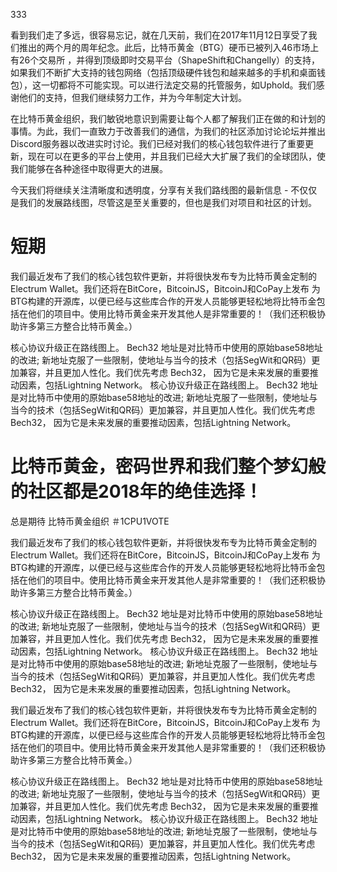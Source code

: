 333

看到我们走了多远，很容易忘记，就在几天前，我们在2017年11月12日享受了我们推出的两个月的周年纪念。此后，比特币黄金（BTG）硬币已被列入46市场上有26个交易所  ，并得到顶级即时交易平台（ShapeShift和Changelly）的支持，如果我们不断扩大支持的钱包网络（包括顶级硬件钱包和越来越多的手机和桌面钱包），这一切都将不可能实现。可以进行法定交易的托管服务，如Uphold。我们感谢他们的支持，但我们继续努力工作，并为今年制定大计划。

在比特币黄金组织，我们敏锐地意识到需要让每个人都了解我们正在做的和计划的事情。为此，我们一直致力于改善我们的通信，为我们的社区添加讨论论坛并推出Discord服务器以改进实时讨论。我们已经对我们的核心钱包软件进行了重要更新，现在可以在更多的平台上使用，并且我们已经大大扩展了我们的全球团队，使我们能够在各种途径中取得更大的进展。

今天我们将继续关注清晰度和透明度，分享有关我们路线图的最新信息 - 不仅仅是我们的发展路线图，尽管这是至关重要的，但也是我们对项目和社区的计划。


# 短期


我们最近发布了我们的核心钱包软件更新，并将很快发布专为比特币黄金定制的Electrum Wallet。我们还将在BitCore，BitcoinJS，BitcoinJ和CoPay上发布  为BTG构建的开源库，以便已经与这些库合作的开发人员能够更轻松地将比特币金包括在他们的项目中。使用比特币黄金来开发其他人是非常重要的！（我们还积极协助许多第三方整合比特币黄金。）

核心协议升级正在路线图上。 Bech32  地址是对比特币中使用的原始base58地址的改进; 新地址克服了一些限制，使地址与当今的技术（包括SegWit和QR码）更加兼容，并且更加人性化。我们优先考虑  Bech32，  因为它是未来发展的重要推动因素，包括Lightning Network。
核心协议升级正在路线图上。 Bech32  地址是对比特币中使用的原始base58地址的改进; 新地址克服了一些限制，使地址与当今的技术（包括SegWit和QR码）更加兼容，并且更加人性化。我们优先考虑  Bech32，  因为它是未来发展的重要推动因素，包括Lightning Network。

# 比特币黄金，密码世界和我们整个梦幻般的社区都是2018年的绝佳选择！ 
总是期待
比特币黄金组织
＃1CPU1VOTE


我们最近发布了我们的核心钱包软件更新，并将很快发布专为比特币黄金定制的Electrum Wallet。我们还将在BitCore，BitcoinJS，BitcoinJ和CoPay上发布  为BTG构建的开源库，以便已经与这些库合作的开发人员能够更轻松地将比特币金包括在他们的项目中。使用比特币黄金来开发其他人是非常重要的！（我们还积极协助许多第三方整合比特币黄金。）

核心协议升级正在路线图上。 Bech32  地址是对比特币中使用的原始base58地址的改进; 新地址克服了一些限制，使地址与当今的技术（包括SegWit和QR码）更加兼容，并且更加人性化。我们优先考虑  Bech32，  因为它是未来发展的重要推动因素，包括Lightning Network。
核心协议升级正在路线图上。 Bech32  地址是对比特币中使用的原始base58地址的改进; 新地址克服了一些限制，使地址与当今的技术（包括SegWit和QR码）更加兼容，并且更加人性化。我们优先考虑  Bech32，  因为它是未来发展的重要推动因素，包括Lightning Network。


我们最近发布了我们的核心钱包软件更新，并将很快发布专为比特币黄金定制的Electrum Wallet。我们还将在BitCore，BitcoinJS，BitcoinJ和CoPay上发布  为BTG构建的开源库，以便已经与这些库合作的开发人员能够更轻松地将比特币金包括在他们的项目中。使用比特币黄金来开发其他人是非常重要的！（我们还积极协助许多第三方整合比特币黄金。）

核心协议升级正在路线图上。 Bech32  地址是对比特币中使用的原始base58地址的改进; 新地址克服了一些限制，使地址与当今的技术（包括SegWit和QR码）更加兼容，并且更加人性化。我们优先考虑  Bech32，  因为它是未来发展的重要推动因素，包括Lightning Network。
核心协议升级正在路线图上。 Bech32  地址是对比特币中使用的原始base58地址的改进; 新地址克服了一些限制，使地址与当今的技术（包括SegWit和QR码）更加兼容，并且更加人性化。我们优先考虑  Bech32，  因为它是未来发展的重要推动因素，包括Lightning Network。